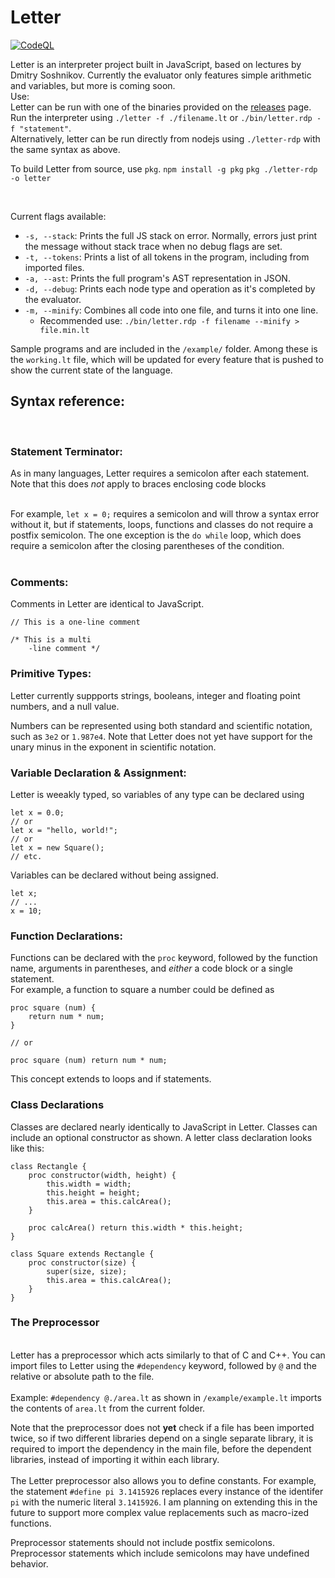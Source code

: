 # Letter 
[![CodeQL](https://github.com/willothy/Letter/actions/workflows/codeql-analysis.yml/badge.svg?branch=main)](https://github.com/willothy/Letter/actions/workflows/codeql-analysis.yml)

Letter is an interpreter project built in JavaScript, based on lectures by Dmitry Soshnikov.
Currently the evaluator only features simple arithmetic and variables, but more is coming soon.
<br>
Use:<br>
Letter can be run with one of the binaries provided on the [releases](https://github.com/willothy/Letter/releases/) page.
Run the interpreter using `./letter -f ./filename.lt` or `./bin/letter.rdp -f "statement"`.<br>
Alternatively, letter can be run directly from nodejs using `./letter-rdp` with the same syntax as above.<br>

To build Letter from source, use `pkg`.
`npm install -g pkg`
`pkg ./letter-rdp -o letter`

<br>

Current flags available:
- `-s, --stack`: Prints the full JS stack on error. Normally, errors just print the message without stack trace when no debug flags are set.
- `-t, --tokens`: Prints a list of all tokens in the program, including from imported files.
- `-a, --ast`: Prints the full program's AST representation in JSON.
- `-d, --debug`: Prints each node type and operation as it's completed by the evaluator.
- `-m, --minify`: Combines all code into one file, and turns it into one line.
    - Recommended use: `./bin/letter.rdp -f filename --minify > file.min.lt`

Sample programs and are included in the `/example/` folder. Among these is the `working.lt` file, which will be updated for every feature that is pushed to show the current state of the language.<br>

## Syntax reference:
<br>

### Statement Terminator:
As in many languages, Letter requires a semicolon after each statement. Note that this does *not* apply to braces enclosing code blocks
<br><br>

For example, `let x = 0;` requires a semicolon and will throw a syntax error without it, but if statements, loops, functions and classes do not require a postfix semicolon. The one exception is the `do while` loop, which does require a semicolon after the closing parentheses of the condition.
<br><br>

### Comments:
Comments in Letter are identical to JavaScript.

    // This is a one-line comment

    /* This is a multi
        -line comment */

### Primitive Types:
Letter currently suppports strings, booleans, integer and floating point numbers, and a null value. <br>

Numbers can be represented using both standard and scientific notation, such as `3e2` or `1.987e4`. Note that Letter does not yet have support for the unary minus in the exponent in scientific notation.

### Variable Declaration & Assignment:  
Letter is weeakly typed, so variables of any type can be declared using
    
    let x = 0.0;
    // or 
    let x = "hello, world!";
    // or
    let x = new Square();
    // etc.

Variables can be declared without being assigned. 

    let x;
    // ... 
    x = 10;

### Function Declarations:
Functions can be declared with the `proc` keyword, followed by the function name, arguments in parentheses, and *either* a code block or a single statement. <br>
For example, a function to square a number could be defined as 

    proc square (num) {
        return num * num;
    }

    // or

    proc square (num) return num * num;

This concept extends to loops and if statements.
### Class Declarations
Classes are declared nearly identically to JavaScript in Letter. Classes can include an optional constructor as shown. A letter class declaration looks like this:

    class Rectangle {
        proc constructor(width, height) {
            this.width = width;
            this.height = height;
            this.area = this.calcArea();
        }

        proc calcArea() return this.width * this.height;
    }

    class Square extends Rectangle {
        proc constructor(size) {
            super(size, size);
            this.area = this.calcArea();
        }
    }


### The Preprocessor
<br>Letter has a preprocessor which acts similarly to that of C and C++. You can import files to Letter using the `#dependency` keyword, followed by `@` and the relative or absolute path to the file.<br><br>
Example: `#dependency @./area.lt` as shown in `/example/example.lt` imports the contents of `area.lt` from the current folder.<br>

Note that the preprocessor does not **yet** check if a file has been imported twice, so if two different libraries depend on a single separate library, it is required to import the dependency in the main file, before the dependent libraries, instead of importing it within each library. <br><br>
The Letter preprocessor also allows you to define constants. For example, the statement `#define pi 3.1415926` replaces every instance of the identifer `pi` with the numeric literal `3.1415926`. I am planning on extending this in the future to support more complex value replacements such as macro-ized functions.

Preprocessor statements should not include postfix semicolons. Preprocessor statements which include semicolons may have undefined behavior.
